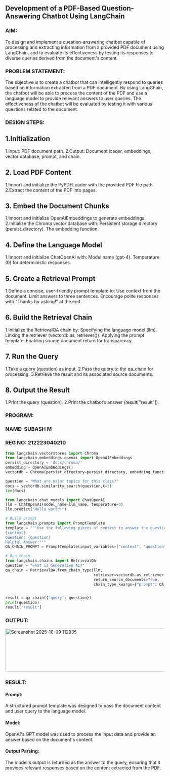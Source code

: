 ## Development of a PDF-Based Question-Answering Chatbot Using LangChain

### AIM:
To design and implement a question-answering chatbot capable of processing and extracting information from a provided PDF document using LangChain, and to evaluate its effectiveness by testing its responses to diverse queries derived from the document's content.

### PROBLEM STATEMENT:
The objective is to create a chatbot that can intelligently respond to queries based on information extracted from a PDF document. By using LangChain, the chatbot will be able to process the content of the PDF and use a language model to provide relevant answers to user queries. The effectiveness of the chatbot will be evaluated by testing it with various questions related to the document.
### DESIGN STEPS:
## 1.Initialization
 1.Input: PDF document path.
 2.Output: Document loader, embeddings, vector database, prompt, and chain.
## 2. Load PDF Content
 1.Import and initialize the PyPDFLoader with the provided PDF file path.
 2.Extract the content of the PDF into pages.
## 3. Embed the Document Chunks
 1.Import and initialize OpenAIEmbeddings to generate embeddings.
 2.Initialize the Chroma vector database with:
    Persistent storage directory (persist_directory).
    The embedding function.
## 4. Define the Language Model
 1.Import and initialize ChatOpenAI with:
  Model name (gpt-4).
  Temperature (0) for deterministic responses.
## 5. Create a Retrieval Prompt
 1.Define a concise, user-friendly prompt template to:
  Use context from the document.
  Limit answers to three sentences.
  Encourage polite responses with "Thanks for asking!" at the end.
## 6. Build the Retrieval Chain
 1.Initialize the RetrievalQA chain by:
    Specifying the language model (llm).
   Linking the retriever (vectordb.as_retriever()).
   Applying the prompt template.
Enabling source document return for transparency.
## 7. Run the Query
 1.Take a query (question) as input.
 2.Pass the query to the qa_chain for processing.
 3.Retrieve the result and its associated source documents.
## 8. Output the Result
 1.Print the query (question).
 2.Print the chatbot’s answer (result["result"]).

### PROGRAM:

<h3>NAME: SUBASH M</h3>
<h3>REG NO: 212223040210</h3>

```python
from langchain.vectorstores import Chroma
from langchain.embeddings.openai import OpenAIEmbeddings
persist_directory = 'docs/chroma/'
embedding = OpenAIEmbeddings()
vectordb = Chroma(persist_directory=persist_directory, embedding_function=embedding)

question = "What are major topics for this class?"
docs = vectordb.similarity_search(question,k=3)
len(docs)

from langchain.chat_models import ChatOpenAI
llm = ChatOpenAI(model_name=llm_name, temperature=0)
llm.predict("Hello world!")

# Build prompt
from langchain.prompts import PromptTemplate
template = """Use the following pieces of context to answer the question at the end. If you don't know the answer, just say that you don't know, don't try to make up an answer. Use three sentences maximum. Keep the answer as concise as possible. Always say "thanks for asking!" at the end of the answer. 
{context}
Question: {question}
Helpful Answer:"""
QA_CHAIN_PROMPT = PromptTemplate(input_variables=["context", "question"],template=template,)

# Run chain
from langchain.chains import RetrievalQA
question = "what is Generative AI?"
qa_chain = RetrievalQA.from_chain_type(llm,
                                       retriever=vectordb.as_retriever(),
                                       return_source_documents=True,
                                       chain_type_kwargs={"prompt": QA_CHAIN_PROMPT})


result = qa_chain({"query": question})
print(question)
result["result"]

```
### OUTPUT:
<img width="573" height="136" alt="Screenshot 2025-10-09 112935" src="https://github.com/user-attachments/assets/f0255ec1-2e47-482a-8e5d-b182936aacce" />


### RESULT:
  #### Prompt: 
  A structured prompt template was designed to pass the document content and user query   to the language model.
  #### Model: 
  OpenAI's GPT model was used to process the input data and provide an answer based on     the document's content.
  #### Output Parsing: 
  The model's output is returned as the answer to the query, ensuring that it     provides relevant responses based on the content extracted from the PDF.
